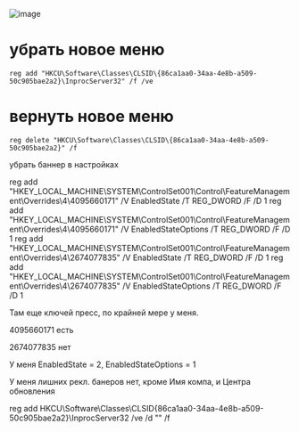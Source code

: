 ![image](https://user-images.githubusercontent.com/87380272/184685122-69e70453-acc8-469d-88ec-3f525e085d97.png)


# убрать новое меню
```
reg add "HKCU\Software\Classes\CLSID\{86ca1aa0-34aa-4e8b-a509-50c905bae2a2}\InprocServer32" /f /ve
```
# вернуть новое меню
```
reg delete "HKCU\Software\Classes\CLSID\{86ca1aa0-34aa-4e8b-a509-50c905bae2a2}" /f
```


убрать баннер в настройках

reg add "HKEY_LOCAL_MACHINE\SYSTEM\ControlSet001\Control\FeatureManagement\Overrides\4\4095660171" /V EnabledState /T REG_DWORD /F /D 1
reg add "HKEY_LOCAL_MACHINE\SYSTEM\ControlSet001\Control\FeatureManagement\Overrides\4\4095660171" /V EnabledStateOptions /T REG_DWORD /F /D 1
reg add "HKEY_LOCAL_MACHINE\SYSTEM\ControlSet001\Control\FeatureManagement\Overrides\4\2674077835" /V EnabledState /T REG_DWORD /F /D 1
reg add "HKEY_LOCAL_MACHINE\SYSTEM\ControlSet001\Control\FeatureManagement\Overrides\4\2674077835" /V EnabledStateOptions /T REG_DWORD /F /D 1

Там еще ключей пресс, по крайней мере у меня.

4095660171 есть

2674077835 нет

У меня EnabledState = 2, EnabledStateOptions = 1

У меня лишних рекл. банеров нет, кроме Имя компа, и Центра обновления 

reg add HKCU\Software\Classes\CLSID\{86ca1aa0-34aa-4e8b-a509-50c905bae2a2}\InprocServer32 /ve /d "" /f
